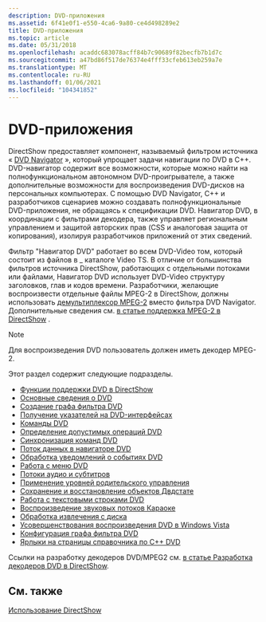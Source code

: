 ```yaml
---
description: DVD-приложения
ms.assetid: 6f41e0f1-e550-4ca6-9a80-ce4d498289e2
title: DVD-приложения
ms.topic: article
ms.date: 05/31/2018
ms.openlocfilehash: acaddc683078acff84b7c90689f82becfb7b1d7c
ms.sourcegitcommit: a47bd86f517de76374e4fff33cfeb613eb259a7e
ms.translationtype: MT
ms.contentlocale: ru-RU
ms.lasthandoff: 01/06/2021
ms.locfileid: "104341852"
---
```

# <a name="dvd-applications"></a>DVD-приложения

DirectShow предоставляет компонент, называемый фильтром источника « [DVD Navigator](dvd-navigator-filter.md) », который упрощает задачи навигации по DVD в C++. DVD-навигатор содержит все возможности, которые можно найти на полнофункциональном автономном DVD-проигрывателе, а также дополнительные возможности для воспроизведения DVD-дисков на персональных компьютерах. С помощью DVD Navigator, C++ и разработчиков сценариев можно создавать полнофункциональные DVD-приложения, не обращаясь к спецификации DVD. Навигатор DVD, в координации с фильтрами декодера, также управляет региональным управлением и защитой авторских прав (CSS и аналоговая защита от копирования), изолируя разработчиков приложений от этих сведений.

Фильтр "Навигатор DVD" работает во всем DVD-Video том, который состоит из файлов в \_ каталоге Video TS. В отличие от большинства фильтров источника DirectShow, работающих с отдельными потоками или файлами, Навигатор DVD использует DVD-Video структуру заголовков, глав и кодов времени. Разработчики, желающие воспроизвести отдельные файлы MPEG-2 в DirectShow, должны использовать [демультиплексор MPEG-2](mpeg-2-demultiplexer.md) вместо фильтра DVD Navigator. Дополнительные сведения см. [в статье поддержка MPEG-2 в DirectShow](mpeg-2-support-in-directshow.md) .

> [!Note]  
> Для воспроизведения DVD пользователь должен иметь декодер MPEG-2.

 

Этот раздел содержит следующие подразделы.

-   [Функции поддержки DVD в DirectShow](dvd-support-features-in-directshow.md)
-   [Основные сведения о DVD](dvd-basics.md)
-   [Создание графа фильтра DVD](building-the-dvd-filter-graph.md)
-   [Получение указателей на DVD-интерфейсах](obtaining-the-dvd-interface-pointers.md)
-   [Команды DVD](dvd-commands.md)
-   [Определение допустимых операций DVD](identifying-valid-dvd-operations.md)
-   [Синхронизация команд DVD](synchronizing-dvd-commands.md)
-   [Поток данных в навигаторе DVD](data-flow-in-the-dvd-navigator.md)
-   [Обработка уведомлений о событиях DVD](handling-dvd-event-notifications.md)
-   [Работа с меню DVD](working-with-dvd-menus.md)
-   [Потоки аудио и субтитров](audio-and-subpicture-streams.md)
-   [Применение уровней родительского управления](enforcing-parental-management-levels.md)
-   [Сохранение и восстановление объектов Двдстате](saving-and-restoring-dvdstate-objects.md)
-   [Работа с текстовыми строками DVD](working-with-dvd-text-strings.md)
-   [Воспроизведение звуковых потоков Караоке](playing-karaoke-audio-streams.md)
-   [Обработка извлечения с диска](handling-disc-ejections.md)
-   [Усовершенствования воспроизведения DVD в Windows Vista](dvd-playback-enhancements-in-windows-vista.md)
-   [Конфигурация графа фильтра DVD](dvd-filter-graph-configuration.md)
-   [Ярлыки на страницы справочника по C++ DVD](shortcuts-to-c-dvd-reference-pages.md)

Ссылки на разработку декодеров DVD/MPEG2 см. [в статье Разработка декодеров DVD в DirectShow](dvd-decoder-development-in-directshow.md).

## <a name="related-topics"></a>См. также

<dl> <dt>

[Использование DirectShow](using-directshow.md)
</dt> </dl>

 

 



